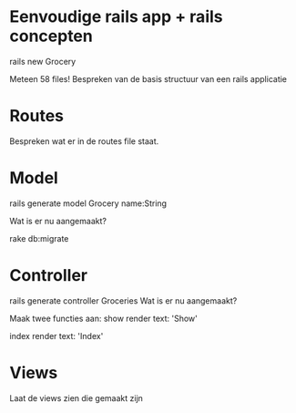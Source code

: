 # Eenvoudige rails app + rails concepten

rails new Grocery

Meteen 58 files!
Bespreken van de basis structuur van een rails applicatie

# Routes
Bespreken wat er in de routes file staat.

# Model
rails generate model Grocery name:String

Wat is er nu aangemaakt?


rake db:migrate

# Controller

rails generate controller Groceries 
Wat is er nu aangemaakt?

Maak twee functies aan: 
show 
render text: 'Show'

index
render text: 'Index'

# Views
Laat de views zien die gemaakt zijn
